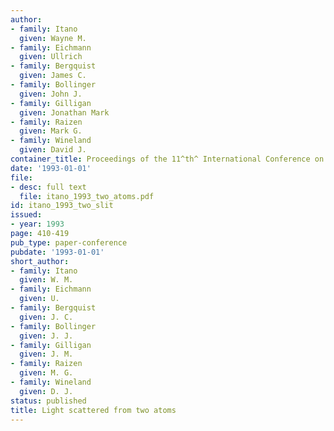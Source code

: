 ```yaml
---
author:
- family: Itano
  given: Wayne M.
- family: Eichmann
  given: Ullrich
- family: Bergquist
  given: James C.
- family: Bollinger
  given: John J.
- family: Gilligan
  given: Jonathan Mark
- family: Raizen
  given: Mark G.
- family: Wineland
  given: David J.
container_title: Proceedings of the 11^th^ International Conference on Laser Science
date: '1993-01-01'
file:
- desc: full text
  file: itano_1993_two_atoms.pdf
id: itano_1993_two_slit
issued:
- year: 1993
page: 410-419
pub_type: paper-conference
pubdate: '1993-01-01'
short_author:
- family: Itano
  given: W. M.
- family: Eichmann
  given: U.
- family: Bergquist
  given: J. C.
- family: Bollinger
  given: J. J.
- family: Gilligan
  given: J. M.
- family: Raizen
  given: M. G.
- family: Wineland
  given: D. J.
status: published
title: Light scattered from two atoms
---
```

